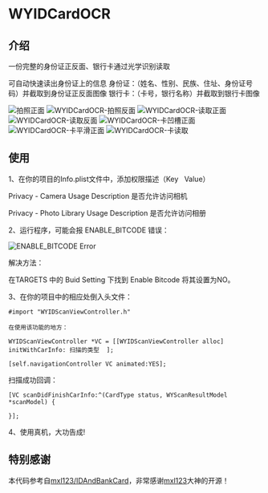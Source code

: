 # WYIDCardOCR

## 介绍
一份完整的身份证正反面、银行卡通过光学识别读取

可自动快速读出身份证上的信息
身份证：（姓名、性别、民族、住址、身份证号码）并截取到身份证正反面图像
银行卡：（卡号，银行名称）并截取到银行卡图像

![拍照正面](https://github.com/unseim/WYIDCardOCR/WYIDCardOCR/Image/拍照正面.png?raw=true)
![WYIDCardOCR-拍照反面](https://github.com/unseim/WYIDCardOCR/WYIDCardOCR/master/Image/拍照反面.png?raw=true)
![WYIDCardOCR-读取正面](https://github.com/unseim/WYIDCardOCR/WYIDCardOCR/master/Image/读取正面.png?raw=true)
![WYIDCardOCR-读取反面](https://github.com/unseim/WYIDCardOCR/WYIDCardOCR/master/Image/读取反面.png?raw=true)
![WYIDCardOCR-卡凹槽正面](https://github.com/unseim/WYIDCardOCR/WYIDCardOCR/master/Image/卡凹槽正面.png?raw=true)
![WYIDCardOCR-卡平滑正面](https://github.com/unseim/WYIDCardOCR/WYIDCardOCR/master/Image/卡平滑正面.png?raw=true)
![WYIDCardOCR-卡读取](https://github.com/unseim/WYIDCardOCR/WYIDCardOCR/master/Image/卡读取.png?raw=true)


## 使用

1、在你的项目的Info.plist文件中，添加权限描述（Key   Value）

Privacy - Camera Usage Description      是否允许访问相机

Privacy - Photo Library Usage Description       是否允许访问相册

2、运行程序，可能会报 ENABLE_BITCODE 错误：

![ENABLE_BITCODE Error](https://github.com/unseim/WYIDCardOCR/WYIDCardOCR/master/Image/错误.png?raw=true)

解决方法：

在TARGETS 中的 Buid Setting 下找到 Enable Bitcode 将其设置为NO。

3、在你的项目中的相应处倒入头文件：

`#import "WYIDScanViewController.h"`

`在使用该功能的地方：`

`WYIDScanViewController *VC = [[WYIDScanViewController alloc] initWithCarInfo: 扫描的类型  ];`

`[self.navigationController VC animated:YES];`


扫描成功回调：

`[VC scanDidFinishCarInfo:^(CardType status, WYScanResultModel *scanModel) {`


`}];`

4、使用真机，大功告成! 


## 特别感谢
本代码参考自[mxl123/IDAndBankCard](https://github.com/mxl123/IDAndBankCard)，非常感谢[mxl123](https://github.com/mxl123)大神的开源！

